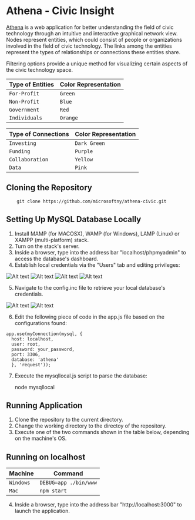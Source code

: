 Athena - Civic Insight
======================

[Athena](http://civicinsight.azurewebsites.net) is a web application for better understanding the field of civic technology through an intuitive and interactive graphical network view. Nodes represent entities, which could consist of people or organizations involved in the field of civic technology. The links among the entities represent the types of relationships or connections these entities share. 

Filtering options provide a unique method for visualizing certain aspects of the civic technology space.

|Type of Entities | Color Representation
|----------------|-----------------
|`For-Profit`|`Green`
|`Non-Profit`|`Blue`
|`Government`|`Red`
|`Individuals`|`Orange` 

|Type of Connections | Color Representation
|----------------|-----------------
|`Investing`|`Dark Green` 
|`Funding`|`Purple`
|`Collaboration`|`Yellow`
|`Data`|`Pink`

Cloning the Repository
----------------------

		git clone https://github.com/microsoftny/athena-civic.git

Setting Up MySQL Database Locally
---------------------------------

1. Install MAMP (for MACOSX), WAMP (for Windows), LAMP (Linux) or XAMPP (multi-platform) stack.
2. Turn on the stack's server.
3. Inside a browser, type into the address bar "localhost/phpmyadmin" to access the database's dashboard.
4. Establish local credentials via the "Users" tab and editing privileges:

  ![Alt text](https://raw.githubusercontent.com/microsoftny/athena-civic/master/screenshots/mysql_localhost_1.PNG "Screenshot 1")
  ![Alt text](https://raw.githubusercontent.com/microsoftny/athena-civic/master/screenshots/mysql_localhost_2.PNG "Screenshot 2")
  ![Alt text](https://raw.githubusercontent.com/microsoftny/athena-civic/master/screenshots/mysql_localhost_3.PNG "Screenshot 3")
  ![Alt text](https://raw.githubusercontent.com/microsoftny/athena-civic/master/screenshots/mysql_localhost_4.PNG "Screenshot 4")

5. Navigate to the config.inc file to retrieve your local database's credentials.

  ![Alt text](https://raw.githubusercontent.com/microsoftny/athena-civic/master/screenshots/mysql_localhost_5.PNG "Screenshot 5")
  ![Alt text](https://raw.githubusercontent.com/microsoftny/athena-civic/master/screenshots/mysql_localhost_6.PNG "Screenshot 6")

6. Edit the following piece of code in the app.js file based on the configurations found:

  ```
  app.use(myConnection(mysql, {
    host: localhost,
    user: root,
    password: your_password,
    port: 3306,
    database: 'athena'
    }, 'request'));
  ```

7. Execute the mysqllocal.js script to parse the database:

    node mysqllocal

Running Application
--------------------

1. Clone the repository to the current directory. 
2. Change the working directory to the directoy of the repository.
3. Execute one of the two commands shown in the table below, depending on the machine's OS.

Running on localhost
--------------------

|Machine | Command
|------- | ---
|`Windows`| `DEBUG=app ./bin/www`
|`Mac`| `npm start`

4. Inside a browser, type into the address bar "http://localhost:3000" to launch the application.
